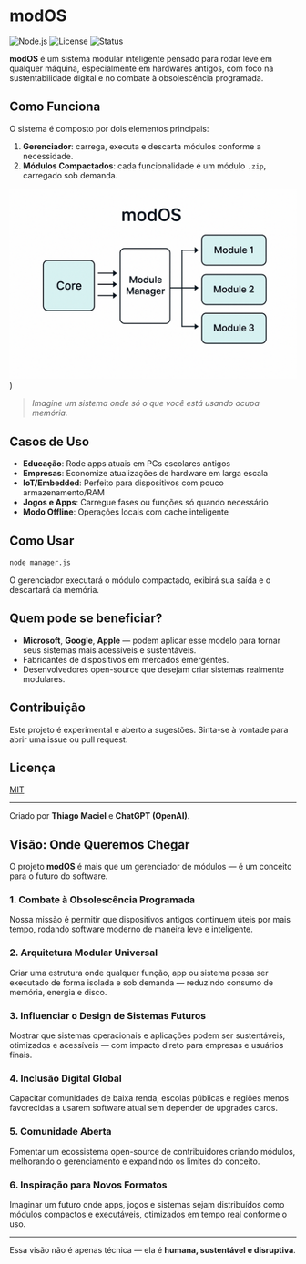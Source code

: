 # modOS

![Node.js](https://img.shields.io/badge/Built%20with-Node.js-green)
![License](https://img.shields.io/badge/license-MIT-blue)
![Status](https://img.shields.io/badge/status-Experimental-orange)

**modOS** é um sistema modular inteligente pensado para rodar leve em qualquer máquina, especialmente em hardwares antigos, com foco na sustentabilidade digital e no combate à obsolescência programada.

## Como Funciona

O sistema é composto por dois elementos principais:

1. **Gerenciador**: carrega, executa e descarta módulos conforme a necessidade.
2. **Módulos Compactados**: cada funcionalidade é um módulo `.zip`, carregado sob demanda.

![modOS Diagrama](https://raw.githubusercontent.com/ThiagoSilm/modOS/refs/heads/main/diagrama.png?token=GHSAT0AAAAAADCHXWXDZTLSDKLBE7GEX2LIZ75Z3HA))

> *Imagine um sistema onde só o que você está usando ocupa memória.*

## Casos de Uso

- **Educação**: Rode apps atuais em PCs escolares antigos
- **Empresas**: Economize atualizações de hardware em larga escala
- **IoT/Embedded**: Perfeito para dispositivos com pouco armazenamento/RAM
- **Jogos e Apps**: Carregue fases ou funções só quando necessário
- **Modo Offline**: Operações locais com cache inteligente

## Como Usar

```bash
node manager.js
```
O gerenciador executará o módulo compactado, exibirá sua saída e o descartará da memória.

## Quem pode se beneficiar?

- **Microsoft**, **Google**, **Apple** — podem aplicar esse modelo para tornar seus sistemas mais acessíveis e sustentáveis.
- Fabricantes de dispositivos em mercados emergentes.
- Desenvolvedores open-source que desejam criar sistemas realmente modulares.

## Contribuição

Este projeto é experimental e aberto a sugestões. Sinta-se à vontade para abrir uma issue ou pull request.

## Licença

[MIT](LICENSE)

---

Criado por **Thiago Maciel** e **ChatGPT (OpenAI)**.

## Visão: Onde Queremos Chegar

O projeto **modOS** é mais que um gerenciador de módulos — é um conceito para o futuro do software.

### 1. Combate à Obsolescência Programada
Nossa missão é permitir que dispositivos antigos continuem úteis por mais tempo, rodando software moderno de maneira leve e inteligente.

### 2. Arquitetura Modular Universal
Criar uma estrutura onde qualquer função, app ou sistema possa ser executado de forma isolada e sob demanda — reduzindo consumo de memória, energia e disco.

### 3. Influenciar o Design de Sistemas Futuros
Mostrar que sistemas operacionais e aplicações podem ser sustentáveis, otimizados e acessíveis — com impacto direto para empresas e usuários finais.

### 4. Inclusão Digital Global
Capacitar comunidades de baixa renda, escolas públicas e regiões menos favorecidas a usarem software atual sem depender de upgrades caros.

### 5. Comunidade Aberta
Fomentar um ecossistema open-source de contribuidores criando módulos, melhorando o gerenciamento e expandindo os limites do conceito.

### 6. Inspiração para Novos Formatos
Imaginar um futuro onde apps, jogos e sistemas sejam distribuídos como módulos compactos e executáveis, otimizados em tempo real conforme o uso.

---

Essa visão não é apenas técnica — ela é **humana, sustentável e disruptiva**.
